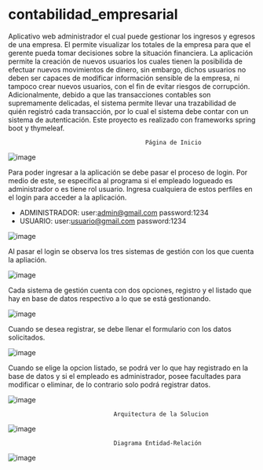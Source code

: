 # contabilidad_empresarial
Aplicativo web administrador el cual puede gestionar los ingresos y egresos de una empresa. 
El permite visualizar los totales de la empresa para que el gerente pueda tomar decisiones sobre la situación financiera.
La aplicación permite la creación de nuevos usuarios los cuales tienen la posibilida de efectuar nuevos movimientos de dinero,
sin embargo, dichos usuarios no deben ser capaces de modificar información sensible de la empresa, ni tampoco crear nuevos usuarios,
con el fin de evitar riesgos de corrupción. Adicionalmente, debido a que las transacciones contables son supremamente delicadas,
el sistema permite llevar una trazabilidad de quién registró cada transacción, por lo cual el sistema debe contar con un sistema de autenticación.
Este proyecto es realizado con frameworks spring boot y thymeleaf.

                                           Página de Inicio
![image](https://user-images.githubusercontent.com/71468355/193381248-6adb7c5d-97e5-4696-9329-a87aa394627f.png)

Para poder ingresar a la aplicación se debe pasar el proceso de login. 
Por medio de este, se especifica al programa si el empleado logueado es administrador
o es tiene rol usuario. Ingresa cualquiera de estos perfiles en el login para
acceder a la aplicación.

- ADMINISTRADOR:   user:admin@gmail.com    password:1234
- USUARIO:          user:usuario@gmail.com  password:1234

![image](https://user-images.githubusercontent.com/71468355/193383863-ab869538-eb0b-4346-8a59-b473bf70efd4.png)


Al pasar el login se observa los tres sistemas de gestión con los que 
cuenta la apliación.

![image](https://user-images.githubusercontent.com/71468355/193383884-643b3f11-0612-4e53-95bd-d624214487ca.png)

Cada sistema de gestión cuenta con dos opciones, registro y el listado que hay en base de datos 
respectivo a lo que se está gestionando.

![image](https://user-images.githubusercontent.com/71468355/193383925-a63bd270-d750-4890-98f6-b31fa960c941.png)

Cuando se desea registrar, se debe llenar el formulario con los datos solicitados.

![image](https://user-images.githubusercontent.com/71468355/193383990-9a8e744d-da74-4456-b3c3-fc522eefaba6.png)


Cuando se elige la opcion listado, se podrá ver lo que hay registrado en la base de datos
y si el empleado es administrador, posee facultades para modificar o eliminar, de lo contrario
solo podrá registrar datos.

![image](https://user-images.githubusercontent.com/71468355/193384004-3c2d4a3d-71f6-41c0-8eb8-fc3acb4d245d.png)


                                  Arquitectura de la Solucion
![image](https://user-images.githubusercontent.com/71468355/193384049-a42bb85a-36f0-4247-bc38-a71b2b926c8e.png)

                                  Diagrama Entidad-Relación
![image](https://user-images.githubusercontent.com/71468355/193384153-cd02b60b-bae1-479f-950d-502cbfd762eb.png)
                           




